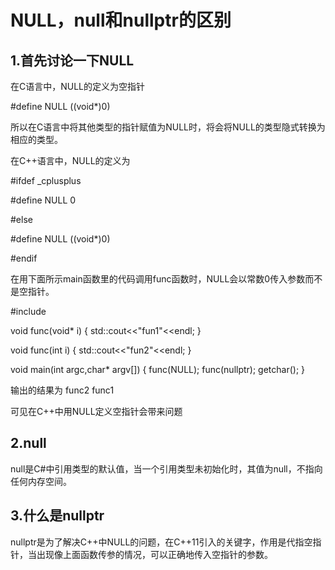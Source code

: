 # NULL，null和nullptr的区别

## 1.首先讨论一下NULL

在C语言中，NULL的定义为空指针

#define NULL ((void*)0)

所以在C语言中将其他类型的指针赋值为NULL时，将会将NULL的类型隐式转换为相应的类型。

在C++语言中，NULL的定义为

#ifdef _cplusplus

#define NULL 0

#else

#define NULL ((void*)0)

#endif 

在用下面所示main函数里的代码调用func函数时，NULL会以常数0传入参数而不是空指针。

#include <iostream>
  
void func(void* i)
{
  std::cout<<"fun1"<<endl;
}
  
void func(int i)
{
  std::cout<<"fun2"<<endl;
}  
  
void main(int argc,char* argv[])
{
  func(NULL);
  func(nullptr);
  getchar(); 
}
  
输出的结果为
func2
func1
  
可见在C++中用NULL定义空指针会带来问题

## 2.null

null是C#中引用类型的默认值，当一个引用类型未初始化时，其值为null，不指向任何内存空间。

## 3.什么是nullptr

nullptr是为了解决C++中NULL的问题，在C++11引入的关键字，作用是代指空指针，当出现像上面函数传参的情况，可以正确地传入空指针的参数。

